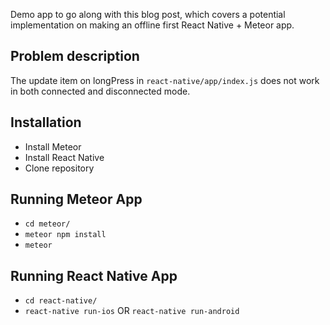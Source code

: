 Demo app to go along with this blog post, which covers a potential implementation on making an offline first React Native + Meteor app.

## Problem description
The update item on longPress in `react-native/app/index.js` does not work in both connected and disconnected mode.

## Installation

- Install Meteor
- Install React Native
- Clone repository

## Running Meteor App

- `cd meteor/`
- `meteor npm install`
- `meteor`

## Running React Native App

- `cd react-native/`
- `react-native run-ios` OR `react-native run-android`
